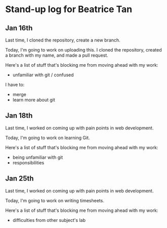 # Stand-up log for Beatrice Tan

## Jan 16th

Last time, I cloned the repository, create a new branch.

Today, I'm going to work on uploading this. I cloned the repository,  created a branch with my name, and made a pull request.

Here's a list of stuff that's blocking me from moving ahead with my work:

- unfamiliar with git / confused 

I have to:
- merge
- learn more about git

## Jan 18th

Last time, I worked on coming up with pain points in web development.

Today, I'm going to work on learning Git.

Here's a list of stuff that's blocking me from moving ahead with my work:

- being unfamiliar with git
- responsibilities

## Jan 25th

Last time, I worked on coming up with pain points in web development.

Today, I'm going to work on writing timesheets.

Here's a list of stuff that's blocking me from moving ahead with my work:

- difficulties from other subject's lab
